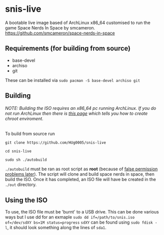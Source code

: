# snis-live
A bootable live image based of ArchLinux x86_64 customised to run the game Space Nerds In Space by smcameron.
https://github.com/smcameron/space-nerds-in-space

## Requirements (for building from source)
* base-devel
* archiso
* git

These can be installed via `sudo pacman -S base-devel archiso git`

## Building
###### NOTE: Building the ISO requires an x86_64 pc running ArchLinux. If you do not run ArchLinux then there is [this page](https://wiki.archlinux.org/index.php/Install_from_existing_Linux) which tells you how to create chroot enviroment.
To build from source run

`git clone https://github.com/HUg0005/snis-live`

`cd snis-live`

`sudo sh ./autobuild`

`./autobuild` must be ran as root script as **root** (because of [false permission problems later](https://wiki.archlinux.org/index.php/Archiso#Setup)). The script will clone and build space nerds in space, then build the ISO. Once it has completed, an ISO file will have be created in the `./out` directory.

## Using the ISO
To use, the ISO file must be 'burnt' to a USB drive. This can be done various ways but I use dd for an exmaple
`sudo dd if=/path/to/snis.iso of=/dev/sdXY bs=1M status=progress`
`sdXY` can be found using `sudo fdisk -l`, it should look something along the lines of `sda1`.
